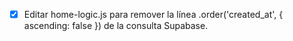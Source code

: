 - [x] Editar home-logic.js para remover la línea .order('created_at', { ascending: false }) de la consulta Supabase.
